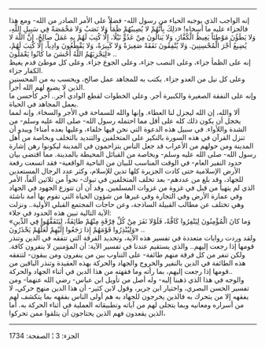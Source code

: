 ------------------------------------------------------------------------

إنه الواجب الذي يوجبه الحياء من رسول الله- فضلاً على الأمر الصادر من
الله- ومع هذا فالجزاء عليه ما أسخاه! «ذلِكَ بِأَنَّهُمْ لا يُصِيبُهُمْ ظَمَأٌ وَلا نَصَبٌ
وَلا مَخْمَصَةٌ فِي سَبِيلِ اللَّهِ، وَلا يَطَؤُنَ مَوْطِئاً يَغِيظُ الْكُفَّارَ، وَلا يَنالُونَ مِنْ عَدُوٍّ
نَيْلًا، إِلَّا كُتِبَ لَهُمْ بِهِ عَمَلٌ صالِحٌ، إِنَّ اللَّهَ لا يُضِيعُ أَجْرَ الْمُحْسِنِينَ. وَلا يُنْفِقُونَ
نَفَقَةً صَغِيرَةً وَلا كَبِيرَةً، وَلا يَقْطَعُونَ وادِياً، إِلَّا كُتِبَ لَهُمْ، لِيَجْزِيَهُمُ اللَّهُ أَحْسَنَ
ما كانُوا يَعْمَلُونَ» ..  
إنه على الظمأ جزاء، وعلى النصب جزاء، وعلى الجوع جزاء. وعلى كل موطئ قدم
يغيظ الكفار جزاء.  
وعلى كل نيل من العدو جزاء. يكتب به للمجاهد عمل صالح، ويحسب به من
المحسنين الذين لا يضيع لهم الله أجراً.  
وإنه على النفقة الصغيرة والكبيرة أجر. وعلى الخطوات لقطع الوادي أجر.. أجر
كأحسن ما يعمل المجاهد في الحياة.  
ألا والله، إن الله ليجزل لنا العطاء. وإنها والله للسماحة في الأجر
والسخاء. وإنه لمما يخجل أن يكون ذلك كله على أقل مما احتمله رسول الله-
صلى الله عليه وسلم- من الشدة واللأواء. في سبيل هذه الدعوة التي نحن فيها
خلفاء، وعليها بعده أمناء! ويبدو أن تنزل القرآن في هذه السورة بالنكير على
المتخلفين والتنديد بالتخلف وبخاصة من أهل المدينة ومن حولهم من الأعراب قد
جعل الناس يتزاحمون في المدينة ليكونوا رهن إشارة رسول الله- صلى الله عليه
وسلم- وبخاصة من القبائل المحيطة بالمدينة. مما اقتضى بيان حدود النفير
العام- في الوقت المناسب للبيان من الناحية الواقعية- فقد اتسعت رقعة الأرض
الإسلامية حتى كادت الجزيرة كلها تدين للإسلام، وكثر عدد الرجال المستعدين
للجهاد، وقد بلغ من عددهم- بعد تخلف المتخلفين في تبوك- نحواً من ثلاثين
ألفاً، الأمر الذي لم يتهيأ من قبل في غزوة من غزوات المسلمين. وقد آن أن
تتوزع الجهود في الجهاد وفي عمارة الأرض وفي التجارة وفي غيرها من شؤون
الحياة التي تقوم بها أمة ناشئة وهي تختلف عن مطالب القبيلة الساذجة، وعن
حاجات المجتمع القبلي الأولية.. ونزلت الآية التالية تبين هذه الحدود في
جلاء:  
«وَما كانَ الْمُؤْمِنُونَ لِيَنْفِرُوا كَافَّةً، فَلَوْلا نَفَرَ مِنْ كُلِّ فِرْقَةٍ مِنْهُمْ طائِفَةٌ،
لِيَتَفَقَّهُوا فِي الدِّينِ وَلِيُنْذِرُوا قَوْمَهُمْ إِذا رَجَعُوا إِلَيْهِمْ لَعَلَّهُمْ يَحْذَرُونَ» ..  
ولقد وردت روايات متعددة في تفسير هذه الآية، وتحديد الفرقة التي تتفقه في
الدين وتنذر قومها إذا رجعت إليهم.. والذي يستقيم عندنا في تفسير الآية: أن
المؤمنين لا ينفرون كافة. ولكن تنفر من كل فرقة منهم طائفة- على التناوب
بين من ينفرون ومن يبقون- لتتفقه هذه الطائفة في الدين بالنفير والخروج
والجهاد والحركة بهذه العقيدة وتنذر الباقين من قومها إذا رجعت إليهم، بما
رأته وما فقهته من هذا الدين في أثناء الجهاد والحركة..  
والوجه في هذا الذي ذهبنا إليه- وله أصل من تأويل ابن عباس- رضي الله
عنهما- ومن تفسير الحسن البصري، واختيار ابن جرير، وقول لابن كثير- أن هذا
الدين منهج حركي، لا يفقهه إلا من يتحرك به فالذين يخرجون للجهاد به هم
أولى الناس بفقهه بما يتكشف لهم من أسراره ومعانيه وبما يتجلى لهم من آياته
وتطبيقاته العملية في أثناء الحركة به. أما الذين يقعدون فهم الذين يحتاجون
أن يتلقوا ممن تحركوا،

------------------------------------------------------------------------

الجزء: 3 ¦ الصفحة: 1734
